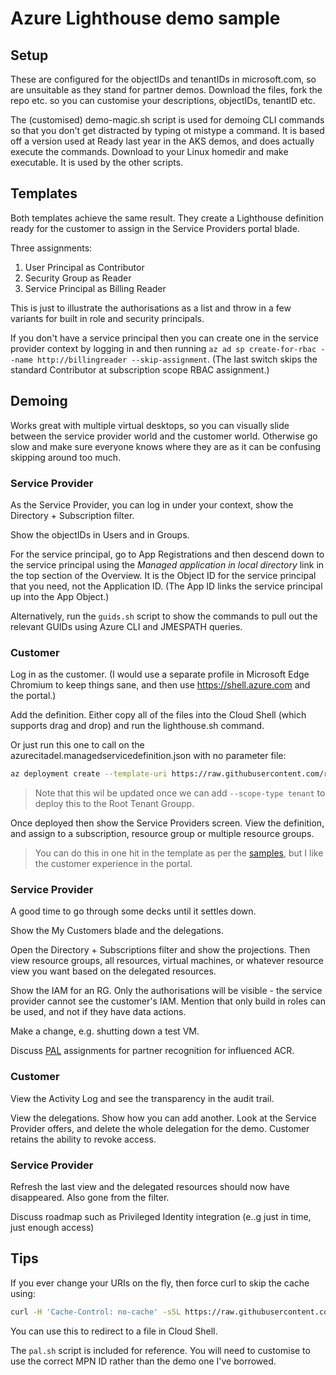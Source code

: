 # Azure Lighthouse demo sample

## Setup

These are configured for the objectIDs and tenantIDs in microsoft.com, so are unsuitable as they stand for partner demos. Download the files, fork the repo etc. so you can customise your descriptions, objectIDs, tenantID etc.

The (customised) demo-magic.sh script is used for demoing CLI commands so that you don't get distracted by typing ot mistype a command. It is based off a version used at Ready last year in the AKS demos, and does actually execute the commands. Download to your Linux homedir and make executable.  It is used by the other scripts.

## Templates

Both templates achieve the same result. They create a Lighthouse definition ready for the customer to assign in the Service Providers portal blade.

Three assignments:

1. User Principal as Contributor
1. Security Group as Reader
1. Service Principal as Billing Reader

This is just to illustrate the authorisations as a list and throw in a few variants for built in role and security principals.

If you don't have a service principal then you can create one in the service provider context by logging in and then running `az ad sp create-for-rbac --name http://billingreader --skip-assignment`. (The last switch skips the standard Contributor at subscription scope RBAC assignment.)

## Demoing

Works great with multiple virtual desktops, so you can visually slide between the service provider world and the customer world. Otherwise go slow and make sure everyone knows where they are as it can be confusing skipping around too much.

### Service Provider

As the Service Provider, you can log in under your context, show the Directory + Subscription filter.

Show the objectIDs in Users and in Groups.

For the service principal, go to App Registrations and then descend down to the service principal using the _Managed application in local directory_ link in the top section of the Overview. It is the Object ID for the service principal that you need, not the Application ID.  (The App ID links the service principal up into the App Object.)

Alternatively, run the `guids.sh` script to show the commands to pull out the relevant GUIDs using Azure CLI and JMESPATH queries.

### Customer

Log in as the customer. (I would use a separate profile in Microsoft Edge Chromium to keep things sane, and then use <https://shell.azure.com> and the portal.)

Add the definition. Either copy all of the files into the Cloud Shell (which supports drag and drop) and run the lighthouse.sh command.

Or just run this one to call on the azurecitadel.managedservicedefinition.json with no parameter file:

```bash
az deployment create --template-uri https://raw.githubusercontent.com/richeney/lighthouse/master/azurecitadel.managedservicedefinition.json --location westeurope
```

> Note that this wil be updated once we can add `--scope-type tenant` to deploy this to the Root Tenant Groupp.

Once deployed then show the Service Providers screen. View the definition, and assign to a subscription, resource group or multiple resource groups.

> You can do this in one hit in the template as per the [samples](https://github.com/Azure/Azure-Lighthouse-samples), but I like the customer experience in the portal.

### Service Provider

A good time to go through some decks until it settles down.

Show the My Customers blade and the delegations.

Open the Directory + Subscriptions filter and show the projections. Then view resource groups, all resources, virtual machines, or whatever resource view you want based on the delegated resources.

Show the IAM for an RG.  Only the authorisations will be visible - the service provider cannot see the customer's IAM. Mention that only build in roles can be used, and not if they have data actions.

Make a change, e.g. shutting down a test VM.

Discuss [PAL](https://aka.ms/partneradminlink) assignments for partner recognition for influenced ACR.

### Customer

View the Activity Log and see the transparency in the audit trail.

View the delegations.  Show how you can add another. Look at the Service Provider offers, and delete the whole delegation for the demo. Customer retains the ability to revoke access.

### Service Provider

Refresh the last view and the delegated resources should now have disappeared. Also gone from the filter.

Discuss roadmap such as Privileged Identity integration (e..g just in time, just enough access)

## Tips

If you ever change your URIs on the fly, then force curl to skip the cache using:

```bash
curl -H 'Cache-Control: no-cache' -sSL https://raw.githubusercontent.com/richeney/lighthouse/master/hardcoded.json
```

You can use this to redirect to a file in Cloud Shell.

The `pal.sh` script is included for reference. You will need to customise to use the correct MPN ID rather than the demo one I've borrowed.
